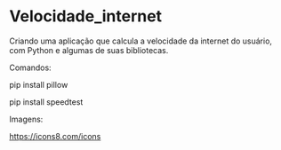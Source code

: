 # Velocidade_internet
Criando uma aplicação que calcula a velocidade da internet do usuário, com Python e algumas de suas bibliotecas.   

Comandos:

pip install pillow

pip install speedtest

Imagens:

https://icons8.com/icons
